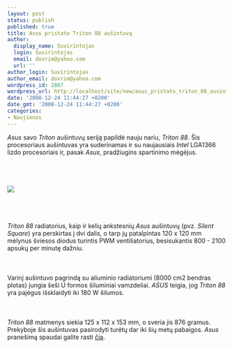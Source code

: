 ```yaml
---
layout: post
status: publish
published: true
title: Asus pristato Triton 88 aušintuvą
author:
  display_name: Suvirintojas
  login: Suvirintojas
  email: dovrim@yahoo.com
  url: ''
author_login: Suvirintojas
author_email: dovrim@yahoo.com
wordpress_id: 2887
wordpress_url: http://localhost/site/new/asus_pristato_triton_88_ausintuva/
date: '2008-12-24 11:44:27 +0200'
date_gmt: '2008-12-24 11:44:27 +0200'
categories:
- Naujienos
---
```

<p><i>Asus</i> savo <i>Triton</i> aušintuvų seriją papildė nauju nariu, <i>Triton 88</i>. Šis procesoriaus aušintuvas yra suderinamas ir su naujausiais <i>Intel</i> LGA1366 lizdo procesoriais ir, pasak <i>Asus</i>, pradžiugins spartinimo mėgėjus.<br />
<br><br />
<br><br><img src="http://www.technews.lt/upl/Failai/20081223-a-1.jpg"><br><br />
<br><br />
<br><i>Triton 88</i> radiatorius, kaip ir kelių ankstesnių <i>Asus</i> aušintuvų (pvz. <i>Silent Square</i>) yra perskirtas į dvi dalis, o tarp jų patalpintas 120 x 120 mm mėlynus šviesos diodus turintis PWM ventiliatorius, besisukantis 800 - 2100 apsukų per minutę dažniu.<br />
<br><br />
<br>Varinį aušintuvo pagrindą su aliuminio radiatoriumi (8000 cm2 bendras plotas) jungia šeši U formos šiluminiai vamzdeliai. <i>ASUS</i> teigia, jog <i>Triton 88</i> yra pajėgus išsklaidyti iki 180 W šilumos.<br />
<br><br />
<br><i>Triton 88</i> matmenys siekia 125 x 112 x 153 mm, o sveria jis 876 gramus. Prekyboje šis aušintuvas pasirodyti turėtų dar iki šių metų pabaigos. <i>Asus</i> pranešimą spaudai galite rasti <a class="ns" href="http://www.asus.com/news_show.aspx?id=13902">čia</a>.<br />
<br><br />
<br><br />
<br></p>
